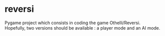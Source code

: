 # reversi
Pygame project which consists in coding the game Othelli/Reversi. Hopefully, two versions should be available : a player mode and an AI mode. 
